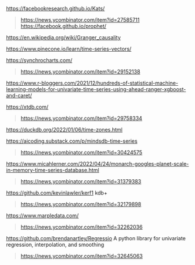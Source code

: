 https://facebookresearch.github.io/Kats/
> https://news.ycombinator.com/item?id=27585711
  > https://facebook.github.io/prophet/

https://en.wikipedia.org/wiki/Granger_causality

https://www.pinecone.io/learn/time-series-vectors/

https://synchrocharts.com/
> https://news.ycombinator.com/item?id=29152138

https://www.r-bloggers.com/2021/12/hundreds-of-statistical-machine-learning-models-for-univariate-time-series-using-ahead-ranger-xgboost-and-caret/

https://xtdb.com/
> https://news.ycombinator.com/item?id=29758334

https://duckdb.org/2022/01/06/time-zones.html

https://aicoding.substack.com/p/mindsdb-time-series
> https://news.ycombinator.com/item?id=30424575

https://www.micahlerner.com/2022/04/24/monarch-googles-planet-scale-in-memory-time-series-database.html
> https://news.ycombinator.com/item?id=31379383

https://github.com/kevinlawler/kerf1 kdb+
> https://news.ycombinator.com/item?id=32179898

https://www.marpledata.com/
> https://news.ycombinator.com/item?id=32262036

https://github.com/brendanartley/Regressio A python library for univariate regression, interpolation, and smoothing
> https://news.ycombinator.com/item?id=32645063
